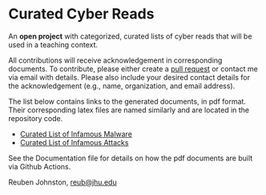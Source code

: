 # Curated Cyber Reads
An **open project** with categorized, curated lists of cyber reads that will be used in a teaching context.

All contributions will receive acknowledgement in corresponding documents.  To contribute, please either create a [pull request](https://docs.github.com/en/pull-requests/collaborating-with-pull-requests/proposing-changes-to-your-work-with-pull-requests/creating-a-pull-request#creating-the-pull-request) or contact me via email with details.  Please also include your desired contact details for the acknowledgement (e.g., name, organization, and email address).

The list below contains links to the generated documents, in pdf format.  Their corresponding latex files are named similarly and are located in the repository code.  
* [Curated List of Infamous Malware](https://github.com/reubenajohnston/CuratedCyberReads/releases/download/v1.1/curated_list_of_infamous_malware_reuben_johnston.pdf)
* [Curated List of Infamous Attacks](https://github.com/reubenajohnston/CuratedCyberReads/releases/download/v1.1/curated_list_of_infamous_attacks_reuben_johnston.pdf)

See the Documentation file for details on how 
the pdf documents are built via Github Actions.  

Reuben Johnston, reub@jhu.edu

